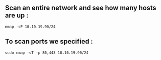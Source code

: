 ## Scan an entire network and see how many hosts are up :

```
nmap -sP 10.10.19.90/24
```

## To scan ports we specified :

```
sudo nmap -sT -p 80,443 10.10.19.90/24
```
